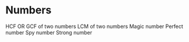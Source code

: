 # Numbers
 HCF OR GCF of two numbers
 LCM of two numbers
 Magic number
 Perfect number
 Spy number
 Strong number
